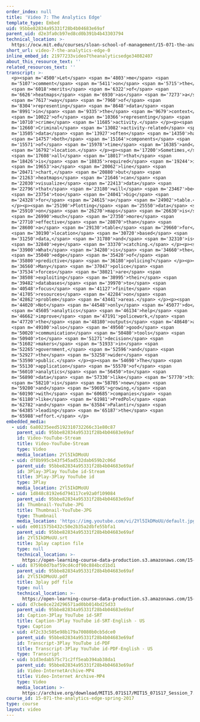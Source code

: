 ```yaml
---
order_index: null
title: 'Video 7: The Analytics Edge'
template_type: Embed
uid: 95bbe82834a95331f28b4b04683e69af
parent_uid: d2e3fa0cb97ed8cd0b391b4b43303794
technical_location: >-
  https://ocw.mit.edu/courses/sloan-school-of-management/15-071-the-analytics-edge-spring-2017/visualization/the-analytical-policeman-visualization-for-law-and-order/video-7-the-analytics-edge/video-7-the-analytics-edge-0
short_url: video-7-the-analytics-edge-0
inline_embed_id: 21977233video7theanalyticsedge34082407
about_this_resource_text: ''
related_resources_text: ''
transcript: >-
  <p><span m='4500'>Let</span> <span m='4803'>me</span> <span
  m='5107'>comment</span> <span m='5411'>on</span> <span m='5715'>the</span>
  <span m='6018'>merits</span> <span m='6322'>of</span> <span
  m='6626'>heatmaps</span> <span m='6930'>as</span> <span m='7273'>a</span>
  <span m='7617'>way</span> <span m='7960'>of</span> <span
  m='8304'>representing</span> <span m='8648'>data</span> <span
  m='8991'>in</span> <span m='9335'>the</span> <span m='9679'>context</span>
  <span m='10022'>of</span> <span m='10366'>representing</span> <span
  m='10710'>crime</span> <span m='11685'>activity.</span> </p><p><span
  m='12660'>Criminal</span> <span m='13082'>activity-related</span> <span
  m='13505'>data</span> <span m='13927'>often</span> <span m='14350'>has</span>
  <span m='14757'>both</span> <span m='15164'>components</span> <span
  m='15571'>of</span> <span m='15978'>time</span> <span m='16385'>and</span>
  <span m='16792'>location.</span> </p><p><span m='17200'>Sometimes,</span>
  <span m='17608'>all</span> <span m='18017'>that</span> <span
  m='18426'>is</span> <span m='18835'>required</span> <span m='19244'>is</span>
  <span m='19653'>a</span> <span m='20062'>line</span> <span
  m='20471'>chart,</span> <span m='20880'>but</span> <span
  m='21263'>heatmaps</span> <span m='21646'>can</span> <span
  m='22030'>visualize</span> <span m='22413'>data</span> <span
  m='22796'>that</span> <span m='23180'>will</span> <span m='23467'>be</span>
  <span m='23754'>too</span> <span m='24041'>big</span> <span
  m='24328'>for</span> <span m='24615'>a</span> <span m='24902'>table.</span>
  </p><p><span m='25190'>Plotting</span> <span m='25550'>data</span> <span
  m='25910'>on</span> <span m='26270'>maps</span> <span m='26630'>is</span>
  <span m='26990'>much</span> <span m='27350'>more</span> <span
  m='27710'>effective</span> <span m='28070'>than</span> <span
  m='28600'>a</span> <span m='29130'>table</span> <span m='29660'>for</span>
  <span m='30190'>location</span> <span m='30720'>based</span> <span
  m='31250'>data,</span> <span m='31780'>and</span> <span m='32310'>is</span>
  <span m='32840'>eye</span> <span m='33370'>catching.</span> </p><p><span
  m='33900'>What</span> <span m='34280'>is</span> <span m='34660'>the</span>
  <span m='35040'>edge</span> <span m='35420'>of</span> <span
  m='35800'>predictive</span> <span m='36180'>policing?</span> </p><p><span
  m='36560'>Many</span> <span m='37047'>police</span> <span
  m='37534'>forces</span> <span m='38021'>are</span> <span
  m='38508'>exploiting</span> <span m='38995'>their</span> <span
  m='39482'>databases</span> <span m='39970'>to</span> <span
  m='40548'>focus</span> <span m='41127'>finite</span> <span
  m='41705'>resources</span> <span m='42284'>on</span> <span
  m='42862'>problem</span> <span m='43441'>areas.</span> </p><p><span
  m='44020'>Not</span> <span m='44548'>only</span> <span m='45077'>do</span>
  <span m='45605'>analytics</span> <span m='46134'>help</span> <span
  m='46662'>improve</span> <span m='47191'>policework,</span> <span
  m='47720'>the</span> <span m='48180'>outputs</span> <span m='48640'>are</span>
  <span m='49100'>also</span> <span m='49560'>good</span> <span
  m='50020'>communication</span> <span m='50480'>tools</span> <span
  m='50940'>to</span> <span m='51271'>decision</span> <span
  m='51602'>makers</span> <span m='51933'>in</span> <span
  m='52265'>government,</span> <span m='52596'>and</span> <span
  m='52927'>the</span> <span m='53258'>wider</span> <span
  m='53590'>public.</span> </p><p><span m='54690'>The</span> <span
  m='55130'>application</span> <span m='55570'>of</span> <span
  m='56010'>analytics</span> <span m='56450'>to</span> <span
  m='56890'>data</span> <span m='57330'>like</span> <span m='57770'>this</span>
  <span m='58210'>is</span> <span m='58705'>new</span> <span
  m='59200'>and</span> <span m='59695'>growing,</span> <span
  m='60190'>with</span> <span m='60685'>companies</span> <span
  m='61180'>like</span> <span m='61981'>PredPol</span> <span
  m='62782'>and</span> <span m='63584'>Palantir</span> <span
  m='64385'>leading</span> <span m='65187'>the</span> <span
  m='65988'>effort.</span> </p>
embedded_media:
  - uid: 6a80235eed5192310732266c31e80c87
    parent_uid: 95bbe82834a95331f28b4b04683e69af
    id: Video-YouTube-Stream
    title: Video-YouTube-Stream
    type: Video
    media_location: 2Yl5IkDMoUU
  - uid: df8b995cb43f545ad532dab659b2c06d
    parent_uid: 95bbe82834a95331f28b4b04683e69af
    id: 3Play-3Play YouTube id-Stream
    title: 3Play-3Play YouTube id
    type: 3Play
    media_location: 2Yl5IkDMoUU
  - uid: 1d848c8192e6d794117ce92a0f109084
    parent_uid: 95bbe82834a95331f28b4b04683e69af
    id: Thumbnail-YouTube-JPG
    title: Thumbnail-YouTube-JPG
    type: Thumbnail
    media_location: 'https://img.youtube.com/vi/2Yl5IkDMoUU/default.jpg'
  - uid: e0011575b432c50e2b35a2dbfe55bfa1
    parent_uid: 95bbe82834a95331f28b4b04683e69af
    id: 2Yl5IkDMoUU.srt
    title: 3play caption file
    type: null
    technical_location: >-
      https://open-learning-course-data-production.s3.amazonaws.com/15-071-the-analytics-edge-spring-2017/e0011575b432c50e2b35a2dbfe55bfa1_2Yl5IkDMoUU.srt
  - uid: 8759b0d7baf59cd4cdf90c884bcd1bd1
    parent_uid: 95bbe82834a95331f28b4b04683e69af
    id: 2Yl5IkDMoUU.pdf
    title: 3play pdf file
    type: null
    technical_location: >-
      https://open-learning-course-data-production.s3.amazonaws.com/15-071-the-analytics-edge-spring-2017/8759b0d7baf59cd4cdf90c884bcd1bd1_2Yl5IkDMoUU.pdf
  - uid: d7cbe8ce22d296571ad0bb014bd25d33
    parent_uid: 95bbe82834a95331f28b4b04683e69af
    id: Caption-3Play YouTube id-SRT
    title: Caption-3Play YouTube id-SRT-English - US
    type: Caption
  - uid: 4f2c33c505e98b179a70080b0cb5dce0
    parent_uid: 95bbe82834a95331f28b4b04683e69af
    id: Transcript-3Play YouTube id-PDF
    title: Transcript-3Play YouTube id-PDF-English - US
    type: Transcript
  - uid: b1d3edab575c71c2ff5eab394ab38da1
    parent_uid: 95bbe82834a95331f28b4b04683e69af
    id: Video-InternetArchive-MP4
    title: Video-Internet Archive-MP4
    type: Video
    media_location: >-
      https://archive.org/download/MIT15.071S17/MIT15_071S17_Session_7.3.13_300k.mp4
course_id: 15-071-the-analytics-edge-spring-2017
type: course
layout: video
---
```

